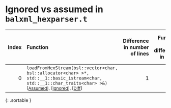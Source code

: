 # Ignored vs assumed in `balxml_hexparser.t`

<script src="../sorttable.js"></script>

|   Index | Function                                                                                                                                                                                                              |   Difference in number of lines |   Function size difference in bytes |   Number of lines in assumed build | Number of bytes in assumed build   |   Number of lines in ignored build | Number of bytes in ignored build   |
|--------:|:----------------------------------------------------------------------------------------------------------------------------------------------------------------------------------------------------------------------|--------------------------------:|------------------------------------:|-----------------------------------:|:-----------------------------------|-----------------------------------:|:-----------------------------------|
|       0 | `loadFromHexStream(bsl::vector<char, bsl::allocator<char> >*, std::__1::basic_istream<char, std::__1::char_traits<char> >&)` <sup>\[[Assumed](0.assume.s.txt)\], \[[Ignored](0.none.s.txt)\], \[[Diff](0.diff.html)\] |                               1 |                                   0 |                                 80 | 4,210,128                          |                                 80 | 4,210,128                          |
{: .sortable }
